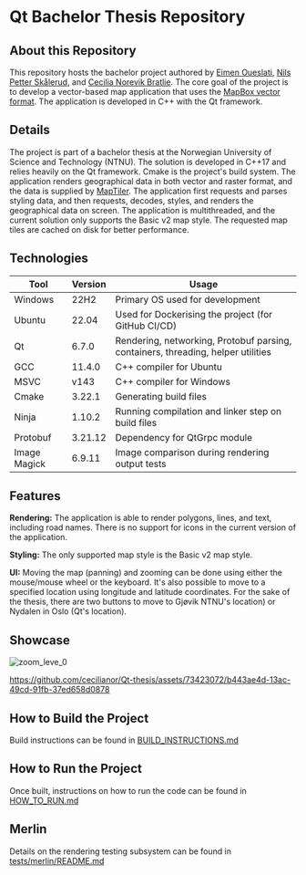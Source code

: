 # Qt Bachelor Thesis Repository

## About this Repository
This repository hosts the bachelor project authored by [Eimen Oueslati](https://github.com/EimenOueslati), [Nils Petter Skålerud](https://github.com/Didgy74), and [Cecilia Norevik Bratlie](https://github.com/cecilianor). The core goal of the project is to develop a vector-based map application that uses the [MapBox vector format](https://github.com/mapbox/vector-tile-spec/blob/master/2.1/README.md). The application is developed in C++ with the Qt framework.

## Details
The project is part of a bachelor thesis at the Norwegian University of Science and Technology (NTNU). The solution is developed in C++17 and relies heavily on the Qt framework. Cmake is the project's build system. The application renders geographical data in both vector and raster format, and the data is supplied by [MapTiler](https://www.maptiler.com). The application first requests and parses styling data, and then requests, decodes, styles, and renders the geographical data on screen. The application is multithreaded, and the current solution only supports the Basic v2 map style. The requested map tiles are cached on disk for better performance.

## Technologies

| Tool | Version | Usage |
|---|---|---|
| Windows | 22H2 | Primary OS used for development |
| Ubuntu | 22.04 | Used for Dockerising the project (for GitHub CI/CD) |
| Qt | 6.7.0 | Rendering, networking, Protobuf parsing, containers, threading, helper utilities |
| GCC | 11.4.0 | C++ compiler for Ubuntu |
| MSVC | v143 | C++ compiler for Windows |
| Cmake | 3.22.1 | Generating build files |
| Ninja | 1.10.2 | Running compilation and linker step on build files |
| Protobuf | 3.21.12 | Dependency for QtGrpc module |
| Image Magick | 6.9.11 | Image comparison during rendering output tests |

## Features
**Rendering:** The application is able to render polygons, lines, and text, including road names. There is no support for icons in the current version of the application.

**Styling:** The only supported map style is the Basic v2 map style.

**UI:** Moving the map (panning) and zooming can be done using either the mouse/mouse wheel or the keyboard. It's also possible to move to a specified location using longitude and latitude coordinates. For the sake of the thesis, there are two buttons to move to Gjøvik NTNU's location) or Nydalen in Oslo (Qt's location).

## Showcase
![zoom_leve_0](https://github.com/cecilianor/Qt-thesis/assets/73423072/1a31ca50-2212-45d0-a244-af0e2e37d5d8)

https://github.com/cecilianor/Qt-thesis/assets/73423072/b443ae4d-13ac-49cd-91fb-37ed658d0878

## How to Build the Project
Build instructions can be found in [BUILD_INSTRUCTIONS.md](BUILD_INSTRUCTIONS.md)

## How to Run the Project
Once built, instructions on how to run the code can be found in [HOW_TO_RUN.md](HOW_TO_RUN.md)

## Merlin
Details on the rendering testing subsystem can be found in [tests/merlin/README.md](tests/merlin/README.md)


